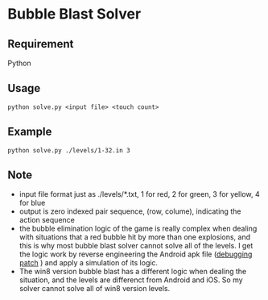 # Bubble Blast Solver

## Requirement
Python

## Usage
    python solve.py <input file> <touch count>

## Example
    python solve.py ./levels/1-32.in 3

## Note
- input file format just as ./levels/*.txt, 1 for red, 2 for green, 3 for yellow, 4 for blue
- output is zero indexed pair sequence, (row, colume), indicating the action sequence
- the bubble elimination logic of the game is really complex when dealing with situations that a red bubble hit by more than one explosions, and this is why most bubble blast solver cannot solve all of the levels. I get the logic work by reverse engineering the Android apk file ([debugging patch](https://github.com/zTrix/bubble-blast-solver/blob/master/crack/bubbleblast-android-v1.0.31_mumayi_a9552.patch) ) and apply a simulation of its logic.
- The win8 version bubble blast has a different logic when dealing the situation, and the levels are differenct from Android and iOS. So my solver cannot solve all of win8 version levels.
